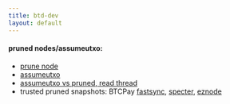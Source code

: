 ```yaml
---
title: btd-dev
layout: default
---
```


#### pruned nodes/assumeutxo:
- [prune node](https://bitcoin.stackexchange.com/questions/92769/bitcoin-full-node-how-to-run-a-pruned-node-explaining-pruning)
- [assumeutxo](https://bitcoinops.org/en/topics/assumeutxo/)
- [assumeutxo vs pruned, read thread](https://bitcoin.stackexchange.com/questions/116030/skip-ibd-on-pruned-node/116106)
- trusted pruned snapshots: BTCPay [fastsync](https://docs.btcpayserver.org/Docker/fastsync/), [specter](https://prunednode.today/), [eznode](https://ezno.de/)